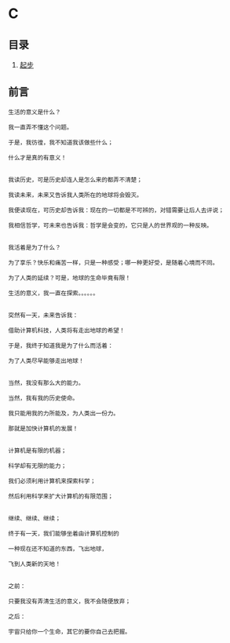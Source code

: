 # C

## 目录

1. [起步](./0.md)

## 前言

    生活的意义是什么？

    我一直弄不懂这个问题。

    于是，我彷徨，我不知道我该做些什么；

    什么才是真的有意义！

    
    我读历史，可是历史却连人是怎么来的都弄不清楚；

    我读未来，未来又告诉我人类所在的地球将会毁灭。

    我便读现在，可历史却告诉我：现在的一切都是不可辨的，对错需要让后人去评说；

    我相信哲学，可未来也告诉我：哲学是会变的，它只是人的世界观的一种反映。

    
    我活着是为了什么？

    为了享乐？快乐和痛苦一样，只是一种感受；哪一种更好受，是随着心境而不同。

    为了人类的延续？可是，地球的生命毕竟有限！

    生活的意义，我一直在探索。。。。。。

    
    突然有一天，未来告诉我：

    借助计算机科技，人类将有走出地球的希望！

    于是，我终于知道我是为了什么而活着：

    为了人类尽早能够走出地球！


    当然，我没有那么大的能力。

    当然，我有我的历史使命。

    我只能用我的力所能及，为人类出一份力。

    那就是加快计算机的发展！

 
    计算机是有限的机器；

    科学却有无限的能力；

    我们必须利用计算机来探索科学；

    然后利用科学来扩大计算机的有限范围；

 
    继续、继续、继续；

    终于有一天，我们能够坐着由计算机控制的

    一种现在还不知道的东西，飞出地球，

    飞到人类新的天地！


    之前：

    只要我没有弄清生活的意义，我不会随便放弃；

    之后：

    宇宙只给你一个生命，其它的要你自己去把握。
